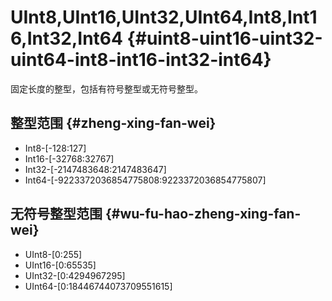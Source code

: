
# UInt8,UInt16,UInt32,UInt64,Int8,Int16,Int32,Int64 {#uint8-uint16-uint32-uint64-int8-int16-int32-int64}

固定长度的整型，包括有符号整型或无符号整型。

## 整型范围 {#zheng-xing-fan-wei}

-   Int8-\[-128:127\]
-   Int16-\[-32768:32767\]
-   Int32-\[-2147483648:2147483647\]
-   Int64-\[-9223372036854775808:9223372036854775807\]

## 无符号整型范围 {#wu-fu-hao-zheng-xing-fan-wei}

-   UInt8-\[0:255\]
-   UInt16-\[0:65535\]
-   UInt32-\[0:4294967295\]
-   UInt64-\[0:18446744073709551615\]
